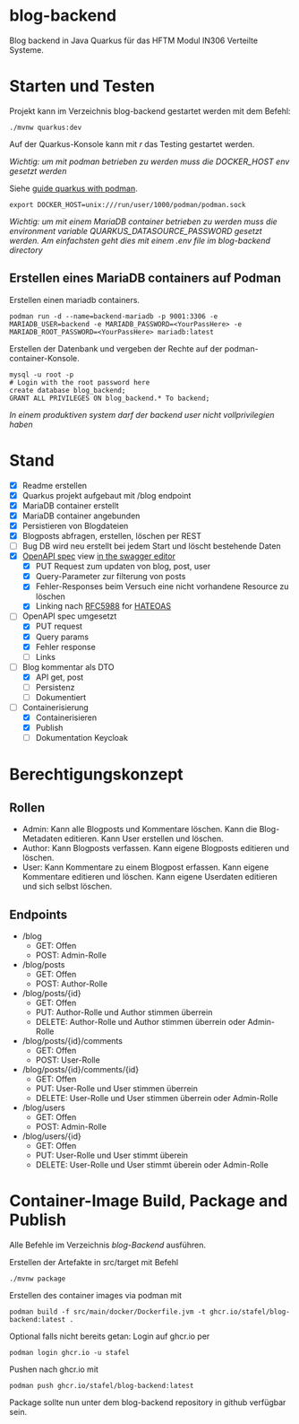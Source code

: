 # blog-backend

Blog backend in Java Quarkus für das HFTM Modul IN306 Verteilte Systeme.

# Starten und Testen

Projekt kann im Verzeichnis blog-backend  gestartet werden mit dem Befehl:

```
./mvnw quarkus:dev
```

Auf der Quarkus-Konsole kann mit *r* das Testing gestartet werden.

*Wichtig: um mit podman betrieben zu werden muss die DOCKER_HOST env gesetzt werden*

Siehe [guide quarkus with podman](https://quarkus.io/guides/podman).

```
export DOCKER_HOST=unix:///run/user/1000/podman/podman.sock
```

*Wichtig: um mit einem MariaDB container betrieben zu werden muss die environment variable QUARKUS_DATASOURCE_PASSWORD gesetzt werden. Am einfachsten geht dies mit einem .env file im blog-backend directory*

## Erstellen eines MariaDB containers auf Podman

Erstellen einen mariadb containers.

```
podman run -d --name=backend-mariadb -p 9001:3306 -e MARIADB_USER=backend -e MARIADB_PASSWORD=<YourPassHere> -e MARIADB_ROOT_PASSWORD=<YourPassHere> mariadb:latest
```

Erstellen der Datenbank und vergeben der Rechte auf der podman-container-Konsole.

```
mysql -u root -p
# Login with the root password here
create database blog_backend;
GRANT ALL PRIVILEGES ON blog_backend.* To backend;
```

*In einem produktiven system darf der backend user nicht vollprivilegien haben*

# Stand

- [x] Readme erstellen
- [x] Quarkus projekt aufgebaut mit /blog endpoint
- [X] MariaDB container erstellt
- [X] MariaDB container angebunden
- [X] Persistieren von Blogdateien
- [X] Blogposts abfragen, erstellen, löschen per REST
- [ ] Bug DB wird neu erstellt bei jedem Start und löscht bestehende Daten
- [X] [OpenAPI spec](/docs/openapi.json) view [in the swagger editor](https://editor.swagger.io/)
  - [X] PUT Request zum updaten von blog, post, user
  - [X] Query-Parameter zur filterung von posts
  - [X] Fehler-Responses beim Versuch eine nicht vorhandene Resource zu löschen
  - [X] Linking nach [RFC5988](https://datatracker.ietf.org/doc/html/rfc5988) for [HATEOAS](https://restfulapi.net/hateoas/)
- [ ] OpenAPI spec umgesetzt
  -[X] PUT request
  -[X] Query params
  -[X] Fehler response
  -[ ] Links
- [ ] Blog kommentar als DTO
  - [X] API get, post
  - [ ] Persistenz
  - [ ] Dokumentiert
- [ ] Containerisierung
  - [X] Containerisieren
  - [X] Publish
  - [ ] Dokumentation Keycloak
  
# Berechtigungskonzept

## Rollen

- Admin: Kann alle Blogposts und Kommentare löschen. Kann die Blog-Metadaten editieren. Kann User erstellen und löschen.
- Author: Kann Blogposts verfassen. Kann eigene Blogposts editieren und löschen.
- User: Kann Kommentare zu einem Blogpost erfassen. Kann eigene Kommentare editieren und löschen. Kann eigene Userdaten editieren und sich selbst löschen.

## Endpoints

- /blog
  - GET: Offen
  - POST: Admin-Rolle
- /blog/posts
  - GET: Offen
  - POST: Author-Rolle
- /blog/posts/{id}
  - GET: Offen
  - PUT: Author-Rolle und Author stimmen überrein
  - DELETE: Author-Rolle und Author stimmen überrein oder Admin-Rolle
- /blog/posts/{id}/comments
  - GET: Offen
  - POST: User-Rolle
- /blog/posts/{id}/comments/{id}
  - GET: Offen
  - PUT: User-Rolle und User stimmen überrein
  - DELETE: User-Rolle und User stimmen überrein oder Admin-Rolle
- /blog/users
  - GET: Offen
  - POST: Admin-Rolle
- /blog/users/{id}
  - GET: Offen
  - PUT: User-Rolle und User stimmt überein
  - DELETE: User-Rolle und User stimmt überein oder Admin-Rolle

# Container-Image Build, Package and Publish

Alle Befehle im Verzeichnis *blog-Backend* ausführen.

Erstellen der Artefakte in src/target mit Befehl

```
./mvnw package
```

Erstellen des container images via podman mit

```
podman build -f src/main/docker/Dockerfile.jvm -t ghcr.io/stafel/blog-backend:latest .
```

Optional falls nicht bereits getan: Login auf ghcr.io per

```
podman login ghcr.io -u stafel
```


Pushen nach ghcr.io mit

```
podman push ghcr.io/stafel/blog-backend:latest
```

Package sollte nun unter dem blog-backend repository in github verfügbar sein.